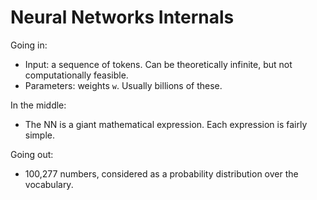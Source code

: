 # Neural Networks Internals

Going in:
- Input: a sequence of tokens. Can be theoretically infinite, but not computationally feasible.
- Parameters: weights `w`. Usually billions of these.

In the middle:
- The NN is a giant mathematical expression. Each expression is fairly simple.

Going out:
- 100,277 numbers, considered as a probability distribution over the vocabulary.